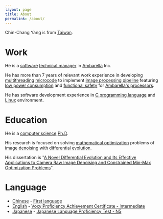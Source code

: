 ```yaml
---
layout: page
title: About
permalink: /about/
---
```


Chin-Chang Yang is from [Taiwan](https://en.wikipedia.org/wiki/Taiwan).

# Work

He is a [software](https://en.wikipedia.org/wiki/Software) [technical manager](https://en.wikipedia.org/wiki/Technical_director) in [Ambarella](http://ambarella.com) Inc.

He has more than 7 years of relevant work experience in developing [multithreading](https://en.wikipedia.org/wiki/Multithreading_(computer_architecture)) [microcode](https://en.wikipedia.org/wiki/Microcode) to implement  [image processing pipeline](https://www.ambarella.com/technology/#image-quality) featuring [low power consumption](https://www.ambarella.com/technology/#low-power) and [functional safety](https://www.ambarella.com/technology/#functional-safety) for [Ambarella's processors](https://www.ambarella.com/products/automotive/).

He has software development experience in [C programming language](https://en.wikipedia.org/wiki/C_(programming_language)) and [Linux](https://en.wikipedia.org/wiki/Linux) environment.

# Education

He is a [computer science](https://en.wikipedia.org/wiki/Computer_science) [Ph.D](https://en.wikipedia.org/wiki/Doctor_of_Philosophy).

His research is focused on solving [mathematical optimization](https://en.wikipedia.org/wiki/Mathematical_optimization) problems of [image denoising](https://doi.org/10.1109/TCYB.2016.2611679) with [differential evolution](https://doi.org/10.1109/TEVC.2013.2297160).

His dissertation is "[A Novel Differential Evolution and Its Effective Applications to Camera Raw Image Denoising and Constrained Min-Max Optimization Problems](https://hdl.handle.net/11296/74fy2g)".

# Language
- [Chinese](https://en.wikipedia.org/wiki/Chinese_language) - [First language](https://en.wikipedia.org/wiki/First_language)
- [English](https://en.wikipedia.org/wiki/English_language) - [Voxy Proficiency Achievement Certificate - Intermediate](https://app.voxy.com/certificates/proficiency-test/62a948afdc1eb40726169878/)
- [Japanese](https://en.wikipedia.org/wiki/Japanese_language) - [Japanese Language Proficiency Test - N5](/assets/JLPT_CCY_N5.png)